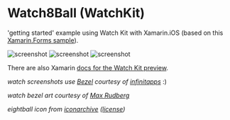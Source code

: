 Watch8Ball (WatchKit)
==========

'getting started' example using Watch Kit with Xamarin.iOS (based on this [Xamarin.Forms sample](https://github.com/conceptdev/xamarin-forms-samples/tree/master/MagicEightBall)).

![screenshot](https://raw.githubusercontent.com/conceptdev/xamarin-ios-samples/master/Watch8Ball/Screenshots/8ball-1.png "watch") ![screenshot](https://raw.githubusercontent.com/conceptdev/xamarin-ios-samples/master/Watch8Ball/Screenshots/8ball-2.png "watch") ![screenshot](https://raw.githubusercontent.com/conceptdev/xamarin-ios-samples/master/Watch8Ball/Screenshots/8ball-glance.png "watch")


There are also Xamarin [docs for the Watch Kit preview](http://developer.xamarin.com/guides/ios/watch/).

*watch screenshots use [Bezel](http://infinitapps.com/bezel/) courtesy of [infinitapps](http://infinitapps.com/)* :)

*watch bezel art courtesy of [Max Rudberg](http://blog.maxrudberg.com/post/110056879433/apple-watch-bezels-for-bezel)*

*eightball icon from [iconarchive](http://www.iconarchive.com/show/pool-ball-icons-by-barkerbaggies/Ball-8-icon.html) ([license](http://creativecommons.org/licenses/by-nc-sa/4.0/))*
